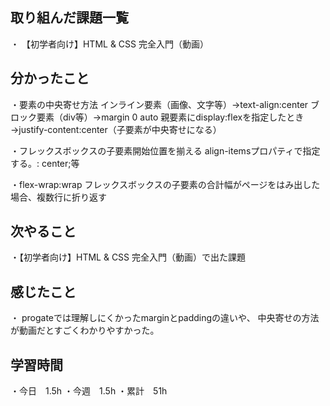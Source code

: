 

## 取り組んだ課題一覧
・ 【初学者向け】HTML & CSS 完全入門（動画）

## 分かったこと
・要素の中央寄せ方法
 インライン要素（画像、文字等）→text-align:center
ブロック要素（div等）→margin 0 auto
親要素にdisplay:flexを指定したとき→justify-content:center（子要素が中央寄せになる）

・フレックスボックスの子要素開始位置を揃える
align-itemsプロパティで指定する。: center;等

・flex-wrap:wrap
フレックスボックスの子要素の合計幅がページをはみ出した場合、複数行に折り返す

## 次やること　
・【初学者向け】HTML & CSS 完全入門（動画）で出た課題

## 感じたこと
・ progateでは理解しにくかったmarginとpaddingの違いや、
中央寄せの方法が動画だとすごくわかりやすかった。

## 学習時間
・今日　1.5h
・今週　1.5h
・累計　51h
